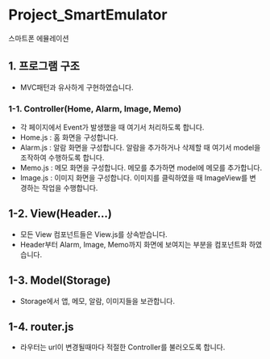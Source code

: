 # Project_SmartEmulator

스마트폰 에뮬레이션

## 1. 프로그램 구조

- MVC패턴과 유사하게 구현하였습니다.

### 1-1. Controller(Home, Alarm, Image, Memo)

- 각 페이지에서 Event가 발생했을 때 여기서 처리하도록 합니다.
- Home.js : 홈 화면을 구성합니다.
- Alarm.js : 알람 화면을 구성합니다. 알람을 추가하거나 삭제할 때 여기서 model을 조작하여 수행하도록 합니다.
- Memo.js : 메모 화면을 구성합니다. 메모를 추가하면 model에 메모를 추가합니다.
- Image.js : 이미지 화면을 구성합니다. 이미지를 클릭하였을 때 ImageView를 변경하는 작업을 수행합니다.

## 1-2. View(Header...)

- 모든 View 컴포넌트들은 View.js를 상속받습니다.
- Header부터 Alarm, Image, Memo까지 화면에 보여지는 부분을 컴포넌트화 하였습니다.

## 1-3. Model(Storage)

- Storage에서 앱, 메모, 알람, 이미지들을 보관합니다.

## 1-4. router.js

- 라우터는 url이 변경될때마다 적절한 Controller를 불러오도록 합니다.
